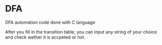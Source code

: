 # DFA
DFA automation code done with C language

After you fill in the transition table, you can input any string of your choice and check wether it is accpeted or not.
